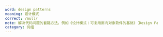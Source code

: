 ```yaml
---
word: design patterns
meaning: 设计模式
correct: /null/
note: 解决代码问题的套路方法，例如《设计模式：可复用面向对象软件的基础》（Design Patterns: Elements of Reusable Object-Oriented Software）
category: 词组
---
```

